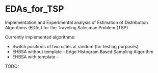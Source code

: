 # EDAs_for_TSP
Implementation and Experimental analysis of Estimation of Distribution Algorithms (EDAs) for the Traveling Salesman Problem (TSP)

Currently implemented algorithms:
- Switch positions of two cities at random (for testing purposes)
- EHBSA without template - Edge Histogram Based Sampling Algorithm 
- EHBSA with template - 


TODO:
